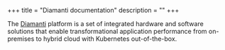 +++
title = "Diamanti documentation"
description = ""
+++


The <a href="http://www.diamanti.com" target="_blank">Diamanti</a> platform is a set of integrated hardware and software solutions that enable transformational application performance from on-premises to hybrid cloud with Kubernetes out-of-the-box.


